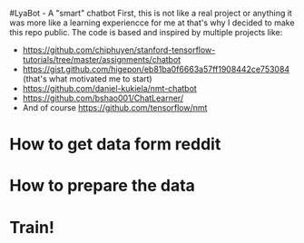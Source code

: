 #LyaBot - A "smart" chatbot
First, this is not like a real project or anything it was more like a learning experiencce for me at that's why I decided to make this repo public. 
The code is based and inspired by multiple projects like:
- https://github.com/chiphuyen/stanford-tensorflow-tutorials/tree/master/assignments/chatbot
- https://gist.github.com/higepon/eb81ba0f6663a57ff1908442ce753084 (that's what motivated me to start)
- https://github.com/daniel-kukiela/nmt-chatbot
- https://github.com/bshao001/ChatLearner/
- And of course  https://github.com/tensorflow/nmt


# How to get data form reddit

# How to prepare the data

# Train!
